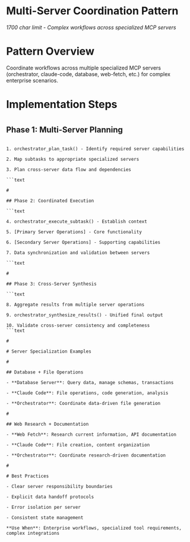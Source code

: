 

# Multi-Server Coordination Pattern

*1700 char limit - Complex workflows across specialized MCP servers*

#

# Pattern Overview

Coordinate workflows across multiple specialized MCP servers (orchestrator, claude-code, database, web-fetch, etc.) for complex enterprise scenarios.

#

# Implementation Steps

#

## Phase 1: Multi-Server Planning

```text

1. orchestrator_plan_task() - Identify required server capabilities

2. Map subtasks to appropriate specialized servers

3. Plan cross-server data flow and dependencies

```text

#

## Phase 2: Coordinated Execution

```text

4. orchestrator_execute_subtask() - Establish context

5. [Primary Server Operations] - Core functionality

6. [Secondary Server Operations] - Supporting capabilities

7. Data synchronization and validation between servers

```text

#

## Phase 3: Cross-Server Synthesis

```text

8. Aggregate results from multiple server operations

9. orchestrator_synthesize_results() - Unified final output

10. Validate cross-server consistency and completeness
```text

#

# Server Specialization Examples

#

## Database + File Operations

- **Database Server**: Query data, manage schemas, transactions

- **Claude Code**: File operations, code generation, analysis

- **Orchestrator**: Coordinate data-driven file generation

#

## Web Research + Documentation

- **Web Fetch**: Research current information, API documentation

- **Claude Code**: File creation, content organization

- **Orchestrator**: Coordinate research-driven documentation

#

# Best Practices

- Clear server responsibility boundaries

- Explicit data handoff protocols

- Error isolation per server

- Consistent state management

**Use When**: Enterprise workflows, specialized tool requirements, complex integrations
